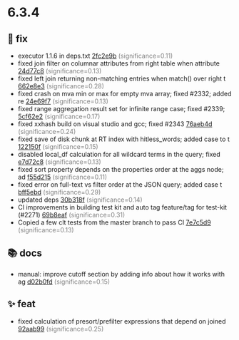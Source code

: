 # 6.3.4
## 🐛 fix
- executor 1.1.6 in deps.txt [2fc2e9b](https://github.com/manticoresoftware/manticoresearch/commit/2fc2e9b8f7685e7f9371008b31a3da3d819e78e5) <span style='color:grey;'>(significance=0.11)</span>
- fixed join filter on columnar attributes from right table when attribute [24d77c8](https://github.com/manticoresoftware/manticoresearch/commit/24d77c8706c6b1cd76575e530e17c602816360ab) <span style='color:grey;'>(significance=0.13)</span>
- fixed left join returning non-matching entries when match() over right t [662e8e3](https://github.com/manticoresoftware/manticoresearch/commit/662e8e3a59ad2c21ae50bef7d09069fc67eea945) <span style='color:grey;'>(significance=0.28)</span>
- fixed crash on mva min or max for empty mva array; fixed #2332; added re [24e69f7](https://github.com/manticoresoftware/manticoresearch/commit/24e69f735f95705e22b3a704e0f5a6ac68699aa4) <span style='color:grey;'>(significance=0.13)</span>
- fixed range aggregation result set for infinite range case; fixed #2339; [5cf62e2](https://github.com/manticoresoftware/manticoresearch/commit/5cf62e2fd44cc11d89d9891192a8e7cfe80ffb4c) <span style='color:grey;'>(significance=0.17)</span>
- fixed xxhash build on visual studio and gcc; fixed #2343 [76aeb4d](https://github.com/manticoresoftware/manticoresearch/commit/76aeb4d196ece8da427d66ff2e832141810ca05b) <span style='color:grey;'>(significance=0.24)</span>
- fixed save of disk chunk at RT index with hitless_words; added case to t [122150f](https://github.com/manticoresoftware/manticoresearch/commit/122150f92ab14278e639791c053c052734fa3e71) <span style='color:grey;'>(significance=0.15)</span>
- disabled local_df calculation for all wildcard terms in the query; fixed [e7d72c8](https://github.com/manticoresoftware/manticoresearch/commit/e7d72c8afa650a942ccead4c90accc1008fcb358) <span style='color:grey;'>(significance=0.13)</span>
- fixed sort property depends on the properties order at the aggs node; ad [f55d215](https://github.com/manticoresoftware/manticoresearch/commit/f55d215245cdd79130d6940006b3974018597079) <span style='color:grey;'>(significance=0.11)</span>
- fixed error on full-text vs filter order at the JSON query; added case t [bff5ebd](https://github.com/manticoresoftware/manticoresearch/commit/bff5ebd26c61f8ce6389157c3a6f0dcea268a821) <span style='color:grey;'>(significance=0.29)</span>
- updated deps [30b318f](https://github.com/manticoresoftware/manticoresearch/commit/30b318f84b63436f30f5c26d9c35a6abc7ef6b8e) <span style='color:grey;'>(significance=0.14)</span>
- CI improvements in building test kit and auto tag feature/tag for test-kit (#2271) [69b8eaf](https://github.com/manticoresoftware/manticoresearch/commit/69b8eaf68820ed67d2eb8b434e5d9fabff0be0f9) <span style='color:grey;'>(significance=0.31)</span>
- Copied a few clt tests from the master branch to pass CI [7e7c5d9](https://github.com/manticoresoftware/manticoresearch/commit/7e7c5d9ed7ad66611d1c9f690bc2d32ff73fb5d0) <span style='color:grey;'>(significance=0.13)</span>
## 📚 docs
- manual: improve cutoff section by adding info about how it works with ag [d02b0fd](https://github.com/manticoresoftware/manticoresearch/commit/d02b0fda3927f06fc696e5736f8d63395c0a164c) <span style='color:grey;'>(significance=0.15)</span>
## ✨ feat
- fixed calculation of presort/prefilter expressions that depend on joined [92aab99](https://github.com/manticoresoftware/manticoresearch/commit/92aab9914b7597dfe027345a6dacda7716cdd9ba) <span style='color:grey;'>(significance=0.25)</span>
